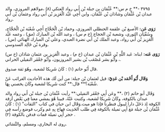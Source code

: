 ٣٧٩٥ -** خ م س:** عُثْمَان بن جبلة بْن أَبي رواد العتكي (٨) ،مولاهم المروزي، والد عبدان بْن عُثْمَان وشاذان بْن عُثْمَان، وابن أَخِي عَبْد الْعَزِيز بْن أَبي رواد وعثمان بْن أَبي رواد.

**رَوَى عَن:** الأصبغ بْن علقمة الحنظلي المروزي، وحماد بْن الْحَجَّاج أَخِي شُعْبَة بْن الْحَجَّاج، وسُفْيَان الثوري، وشعبة بْن الحجاج (خ م س) ، وعبد الله بْن المبارك (مق) ، وعمه عَبْد الْعَزِيز بْن أَبي رواد، وعبد الملك بْن أَبي نضرة العبدي، وعلي بْن المبارك الهنائي (س) ، وقرة بْن خَالِد السدوسي.

**رَوَى عَنه:** ابناه: عَبد اللَّهِ بْن عُثْمَان بْن عبدان (خ م) ، وعبد الْعَزِيزِ بن عثمان شاذان (خ س) ، وأَبُو بشر مُصْعَب بْن بشير المروزيون، وأَبُو جَعْفَر النفيلي الحراني.

قال أَبُو حاتم (١) : كَانَ شَرِيكا لشعبة، وهُوَ ثقة صدوق.

**وَقَال أَبُو أَحْمَد بْن عَدِيّ:** قيل لعثمان بْن جبلة: من أين لَك هذه الأحاديث الغرائب عَنْ شُعْبَة؟** قال:** كنت شَرِيكا لشعبة وكَانَ يخصني بِهَا.

وَقَال أبو حاتم (٢) ،** وعَن أَبِي جَعْفَر النفيلي:** رأيت عُثْمَان بْن جبلة بْن أَبي رواد والد عبدان بالكوفة، وكَانَ شَرِيكا لشعبة، وكتبت عَنْهُ، فبينا هُوَ يمشي معنا فِي بَعْض أزقة الكوفة إذ دَخَلَ دارا ليبول فنظرنا فإذا هو ميت.وَقَال ابن حبان في كتاب "الثقات" (١) : كَانَ عُثْمَان بْن جبلة مَعَ أَبِي تميلة بالكوفة فِي طلب الحَدِيث فهاج بِهِ غم وكرب فوضع رأسه فِي حجر أَبِي تميلة فمات فدفن بالكوفة (٢) .

روى له البخاري، ومسلم، والنَّسَائي.
